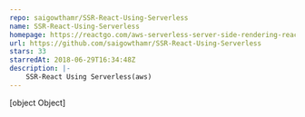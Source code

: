 ```yaml
---
repo: saigowthamr/SSR-React-Using-Serverless
name: SSR-React-Using-Serverless
homepage: https://reactgo.com/aws-serverless-server-side-rendering-react/
url: https://github.com/saigowthamr/SSR-React-Using-Serverless
stars: 33
starredAt: 2018-06-29T16:34:48Z
description: |-
    SSR-React Using Serverless(aws)
---
```


[object Object]
